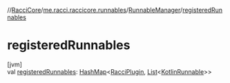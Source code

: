 //[RacciCore](../../../index.md)/[me.racci.raccicore.runnables](../index.md)/[RunnableManager](index.md)/[registeredRunnables](registered-runnables.md)

# registeredRunnables

[jvm]\
val [registeredRunnables](registered-runnables.md): [HashMap](https://docs.oracle.com/javase/8/docs/api/java/util/HashMap.html)&lt;[RacciPlugin](../../me.racci.raccicore/-racci-plugin/index.md), [List](https://kotlinlang.org/api/latest/jvm/stdlib/kotlin.collections/-list/index.html)&lt;[KotlinRunnable](../-kotlin-runnable/index.md)&gt;&gt;
